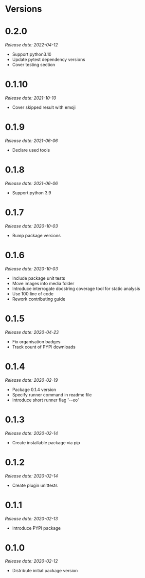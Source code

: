 Versions
========

0.2.0 
=======

_Release date: 2022-04-12_

- Support python3.10
- Update pytest dependency versions
- Cover testing section

0.1.10
=======

_Release date: 2021-10-10_

- Cover skipped result with emoji

0.1.9
=======

_Release date: 2021-06-06_

- Declare used tools

0.1.8
=======

_Release date: 2021-06-06_

- Support python 3.9

0.1.7
=======

_Release date: 2020-10-03_

- Bump package versions

0.1.6
=======

_Release date: 2020-10-03_

- Include package unit tests
- Move images into media folder
- Introduce interrogate docstring coverage tool for static analysis
- Use 100 line of code
- Rework contributing guide

0.1.5
========

_Release date: 2020-04-23_

- Fix organisation badges
- Track count of PYPI downloads

0.1.4
========

_Release date: 2020-02-19_

- Package 0.1.4 version
- Specify runner command in readme file
- Introduce short runner flag '--eo'

0.1.3
========

_Release date: 2020-02-14_

- Create installable package via pip

0.1.2
========

_Release date: 2020-02-14_

- Create plugin unittests

0.1.1
========

_Release date: 2020-02-13_

- Introduce PYPI package

0.1.0
========

_Release date: 2020-02-12_

- Distribute initial package version
